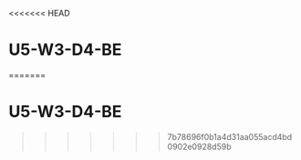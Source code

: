 <<<<<<< HEAD
# U5-W3-D4-BE
 
=======
# U5-W3-D4-BE
>>>>>>> 7b78696f0b1a4d31aa055acd4bd0902e0928d59b
